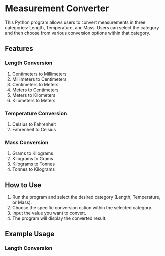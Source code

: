 # Measurement Converter

This Python program allows users to convert measurements in three categories: Length, Temperature, and Mass. Users can select the category and then choose from various conversion options within that category.

## Features

### Length Conversion
1. Centimeters to Millimeters
2. Millimeters to Centimeters
3. Centimeters to Meters
4. Meters to Centimeters
5. Meters to Kilometers
6. Kilometers to Meters

### Temperature Conversion
1. Celsius to Fahrenheit
2. Fahrenheit to Celsius

### Mass Conversion
1. Grams to Kilograms
2. Kilograms to Grams
3. Kilograms to Tonnes
4. Tonnes to Kilograms

## How to Use

1. Run the program and select the desired category (Length, Temperature, or Mass).
2. Choose the specific conversion option within the selected category.
3. Input the value you want to convert.
4. The program will display the converted result.

## Example Usage

### Length Conversion

